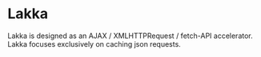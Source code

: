 # Lakka
Lakka is designed as an AJAX / XMLHTTPRequest / fetch-API accelerator. Lakka focuses exclusively on caching json requests.
